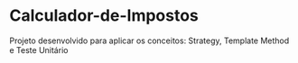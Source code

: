 # Calculador-de-Impostos
Projeto desenvolvido para aplicar os conceitos: Strategy, Template Method e Teste Unitário

